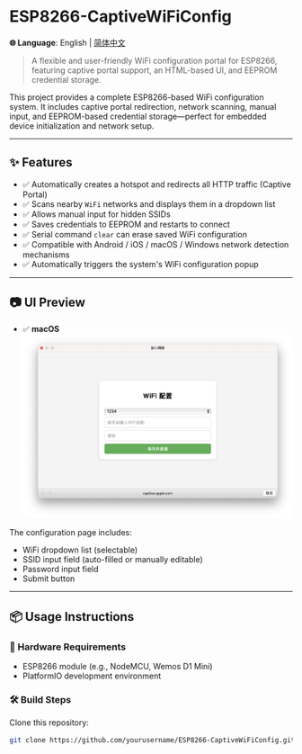 # ESP8266-CaptiveWiFiConfig

**🌐 Language**: English | [简体中文](../README.md)

> A flexible and user-friendly WiFi configuration portal for ESP8266, featuring captive portal support, an HTML-based UI, and EEPROM credential storage.

This project provides a complete ESP8266-based WiFi configuration system. It includes captive portal redirection, network scanning, manual input, and EEPROM-based credential storage—perfect for embedded device initialization and network setup.

---

## ✨ Features

- ✅ Automatically creates a hotspot and redirects all HTTP traffic (Captive Portal)
- ✅ Scans nearby `WiFi` networks and displays them in a dropdown list
- ✅ Allows manual input for hidden SSIDs
- ✅ Saves credentials to EEPROM and restarts to connect
- ✅ Serial command `clear` can erase saved WiFi configuration
- ✅ Compatible with Android / iOS / macOS / Windows network detection mechanisms
- ✅ Automatically triggers the system's WiFi configuration popup

---

## 📷 UI Preview

- ✅ **macOS**
  ![macOS.png](image/macOS.png)

The configuration page includes:
- WiFi dropdown list (selectable)
- SSID input field (auto-filled or manually editable)
- Password input field
- Submit button

---

## 📦 Usage Instructions

### 📌 Hardware Requirements
- ESP8266 module (e.g., NodeMCU, Wemos D1 Mini)
- PlatformIO development environment

### 🛠 Build Steps

Clone this repository:

```bash
git clone https://github.com/yourusername/ESP8266-CaptiveWiFiConfig.git
